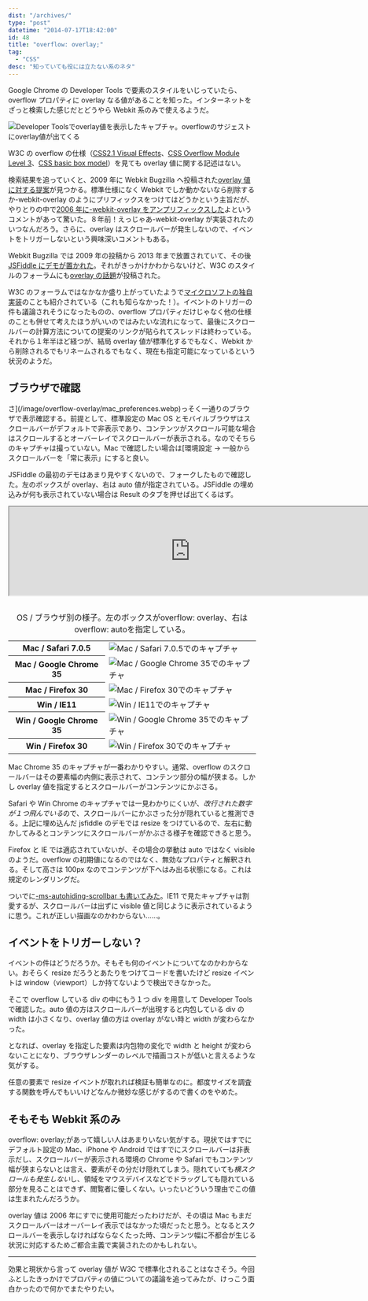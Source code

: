 ```yaml
---
dist: "/archives/"
type: "post"
datetime: "2014-07-17T18:42:00"
id: 48
title: "overflow: overlay;"
tag:
  - "CSS"
desc: "知っていても役には立たない系のネタ"
---
```


Google Chrome の Developer Tools で要素のスタイルをいじっていたら、overflow プロパティに overlay なる値があることを知った。インターネットをざっと検索した感じだとどうやら Webkit 系のみで使えるようだ。

![Developer Toolsでoverlay値を表示したキャプチャ。overflowのサジェストにoverlay値が出てくる](/image/overflow-overlay/dev_tools.webp)

W3C の overflow の仕様（[CSS2.1 Visual Effects](http://www.w3.org/TR/CSS21/visufx.html#propdef-overflow)、[CSS Overflow Module Level 3](http://www.w3.org/TR/css-overflow-3/#overflow-properties)、[CSS basic box model](http://www.w3.org/TR/css3-box/#overflow1)）を見ても overlay 値に関する記述はない。

検索結果を追っていくと、2009 年に Webkit Bugzilla へ投稿された[overlay 値に対する提案](https://bugs.webkit.org/show_bug.cgi?id=32388)が見つかる。標準仕様になく Webkit でしか動かないなら削除するか-webkit-overlay のようにプリフィックスをつけてはどうかという主旨だが、やりとりの中で<a href="http://trac.webkit.org/changeset/14968/trunk/WebCore/css/CSSValueKeywords.in">2006 年に-webkit-overlay をアンプリフィックスした</a>よというコメントがあって驚いた。８年前！えっじゃあ-webkit-overlay が実装されたのいつなんだろう。さらに、overlay はスクロールバーが発生しないので、イベントをトリガーしないという興味深いコメントもある。

Webkit Bugzilla では 2009 年の投稿から 2013 年まで放置されていて、その後[JSFiddle にデモが置かれた](https://jsfiddle.net/rNxgD/)。それがきっかけかわからないけど、W3C のスタイルのフォーラムにも[overlay の話題](http://w3-org.9356.n7.nabble.com/css3-ui-Proposal-for-an-quot-overlay-quot-value-for-overflow-td244662.html)が投稿された。

W3C のフォーラムではなかなか盛り上がっていたようで[マイクロソフトの独自実装](http://msdn.microsoft.com/en-us/library/windows/apps/hh441298.aspx)のことも紹介されている（これも知らなかった！）。イベントのトリガーの件も議論されそうになったものの、overflow プロパティだけじゃなく他の仕様のことも併せて考えたほうがいいのではみたいな流れになって、最後にスクロールバーの計算方法についての提案のリンクが貼られてスレッドは終わっている。それから１年半ほど経つが、結局 overlay 値が標準化するでもなく、Webkit から削除されるでもリネームされるでもなく、現在も指定可能になっているという状況のようだ。

## ブラウザで確認

さ](/image/overflow-overlay/mac_preferences.webp)っそく一通りのブラウザで表示確認する。前提として、標準設定の Mac OS とモバイルブラウザはスクロールバーがデフォルトで非表示であり、コンテンツがスクロール可能な場合はスクロールするとオーバーレイでスクロールバーが表示される。なのでそちらのキャプチャは撮っていない。Mac で確認したい場合は[環境設定 -> 一般からスクロールバーを「常に表示」にすると良い。

JSFiddle の最初のデモはあまり見やすくないので、フォークしたもので確認した。左のボックスが overlay、右は auto 値が指定されている。JSFiddle の埋め込みが何も表示されていない場合は Result のタブを押せば出てくるはず。

<iframe width="736" height="180" style="margin-bottom: 1em" src="https://jsfiddle.net/rNxgD/18/embedded/result,css,html" allowfullscreen></iframe>

<table class="table--post48">
<caption>OS / ブラウザ別の様子。左のボックスがoverflow: overlay、右はoverflow: autoを指定している。</caption>
<tr>
  <th>Mac / Safari 7.0.5</th>
  <td>
    <img src="/image/overflow-overlay/mac_safari_7_0_5.webp" alt="Mac / Safari 7.0.5でのキャプチャ" />
  </td>
</tr>
<tr>
  <th>Mac / Google Chrome 35</th>
  <td>
    <img src="/image/overflow-overlay/mac_chrome_35.webp" alt="Mac / Google Chrome 35でのキャプチャ" />
  </td>
</tr>
<tr>
  <th>Mac / Firefox 30</th>
  <td>
    <img src="/image/overflow-overlay/mac_firefox_30.webp" alt="Mac / Firefox 30でのキャプチャ" />
  </td>
</tr>
<tr>
  <th>Win / IE11</th>
  <td>
    <img src="/image/overflow-overlay/win_ie_11.webp" alt="Win / IE11でのキャプチャ" />
  </td>
</tr>
<tr>
  <th>Win / Google Chrome 35</th>
  <td>
    <img src="/image/overflow-overlay/win_chrome_35.webp" alt="Win / Google Chrome 35でのキャプチャ" />
  </td>
</tr>
<tr>
  <th>Win / Firefox 30</th>
  <td>
    <img src="/image/overflow-overlay/win_firefox_30.webp" alt="Win / Firefox 30でのキャプチャ" />
  </td>
</tr>
</table>

Mac Chrome 35 のキャプチャが一番わかりやすい。通常、overflow のスクロールバーはその要素幅の内側に表示されて、コンテンツ部分の幅が狭まる。しかし overlay 値を指定するとスクロールバーがコンテンツにかぶさる。

Safari や Win Chrome のキャプチャでは一見わかりにくいが、*改行された数字が１つ飛んでいる*ので、スクロールバーにかぶさった分が隠れていると推測できる。上記に埋め込んだ jsfiddle のデモでは resize をつけているので、左右に動かしてみるとコンテンツにスクロールバーがかぶさる様子を確認できると思う。

Firefox と IE では適応されていないが、その場合の挙動は auto ではなく visible のようだ。overflow の初期値になるのではなく、無効なプロパティと解釈される。そして高さは 100px なのでコンテンツが下へはみ出る状態になる。これは規定のレンダリングだ。

ついでに[-ms-autohiding-scrollbar も書いてみた](https://jsfiddle.net/rNxgD/21/)。IE11 で見たキャプチャは割愛するが、スクロールバーは出ずに visible 値と同じように表示されているように思う。これが正しい描画なのかわからない……。

## イベントをトリガーしない？

イベントの件はどうだろうか。そもそも何のイベントについてなのかわからない。おそらく resize だろうとあたりをつけてコードを書いたけど resize イベントは window（viewport）しか持てないようで検出できなかった。

そこで overflow している div の中にもう１つ div を用意して Developer Tools で確認した。auto 値の方はスクロールバーが出現すると内包している div の width は小さくなり、overlay 値の方は overlay がない時と width が変わらなかった。

となれば、overlay を指定した要素は内包物の変化で width と height が変わらないことになり、ブラウザレンダーのレベルで描画コストが低いと言えるような気がする。

任意の要素で resize イベントが取れれば検証も簡単なのに。都度サイズを調査する関数を呼んでもいいけどなんか微妙な感じがするので書くのをやめた。

## そもそも Webkit 系のみ

overflow: overlay;があって嬉しい人はあまりいない気がする。現状ではすでにデフォルト設定の Mac、iPhone や Android ではすでにスクロールバーは非表示だし、スクロールバーが表示される環境の Chrome や Safari でもコンテンツ幅が狭まらないとは言え、要素がその分だけ隠れてしまう。隠れていても*横スクロールも発生しない*し、領域をマウスデバイスなどでドラッグしても隠れている部分を見ることはできず、閲覧者に優しくない。いったいどういう理由でこの値は生まれたんだろうか。

overlay 値は 2006 年にすでに使用可能だったわけだが、その頃は Mac もまだスクロールバーはオーバーレイ表示ではなかった頃だったと思う。となるとスクロールバーを表示しなければならなくたった時、コンテンツ幅に不都合が生じる状況に対応するためご都合主義で実装されたのかもしれない。

---

効果と現状から言って overlay 値が W3C で標準化されることはなさそう。今回ふとしたきっかけでプロパティの値についての議論を追ってみたが、けっこう面白かったので何かでまたやりたい。
